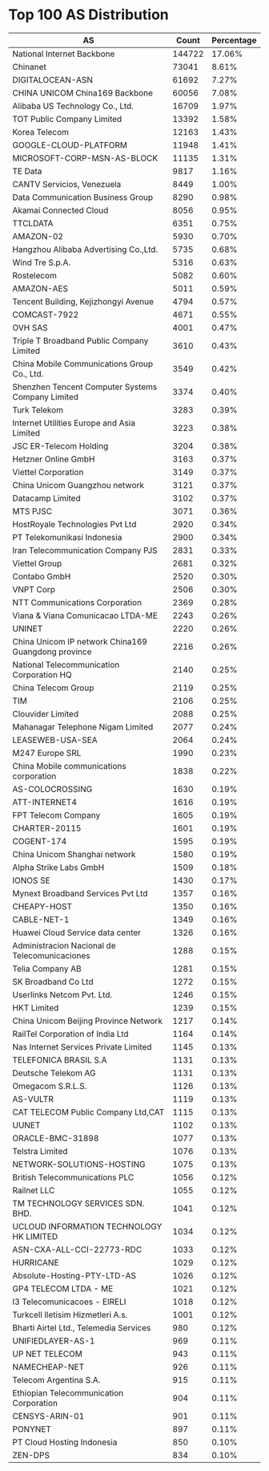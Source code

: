 # Top 100 AS Distribution
| AS | Count | Percentage |
|----|----|----|
| National Internet Backbone | 144722 | 17.06% |
| Chinanet | 73041 | 8.61% |
| DIGITALOCEAN-ASN | 61692 | 7.27% |
| CHINA UNICOM China169 Backbone | 60056 | 7.08% |
| Alibaba US Technology Co., Ltd. | 16709 | 1.97% |
| TOT Public Company Limited | 13392 | 1.58% |
| Korea Telecom | 12163 | 1.43% |
| GOOGLE-CLOUD-PLATFORM | 11948 | 1.41% |
| MICROSOFT-CORP-MSN-AS-BLOCK | 11135 | 1.31% |
| TE Data | 9817 | 1.16% |
| CANTV Servicios, Venezuela | 8449 | 1.00% |
| Data Communication Business Group | 8290 | 0.98% |
| Akamai Connected Cloud | 8056 | 0.95% |
| TTCLDATA | 6351 | 0.75% |
| AMAZON-02 | 5930 | 0.70% |
| Hangzhou Alibaba Advertising Co.,Ltd. | 5735 | 0.68% |
| Wind Tre S.p.A. | 5316 | 0.63% |
| Rostelecom | 5082 | 0.60% |
| AMAZON-AES | 5011 | 0.59% |
| Tencent Building, Kejizhongyi Avenue | 4794 | 0.57% |
| COMCAST-7922 | 4671 | 0.55% |
| OVH SAS | 4001 | 0.47% |
| Triple T Broadband Public Company Limited | 3610 | 0.43% |
| China Mobile Communications Group Co., Ltd. | 3549 | 0.42% |
| Shenzhen Tencent Computer Systems Company Limited | 3374 | 0.40% |
| Turk Telekom | 3283 | 0.39% |
| Internet Utilities Europe and Asia Limited | 3223 | 0.38% |
| JSC ER-Telecom Holding | 3204 | 0.38% |
| Hetzner Online GmbH | 3163 | 0.37% |
| Viettel Corporation | 3149 | 0.37% |
| China Unicom Guangzhou network | 3121 | 0.37% |
| Datacamp Limited | 3102 | 0.37% |
| MTS PJSC | 3071 | 0.36% |
| HostRoyale Technologies Pvt Ltd | 2920 | 0.34% |
| PT Telekomunikasi Indonesia | 2900 | 0.34% |
| Iran Telecommunication Company PJS | 2831 | 0.33% |
| Viettel Group | 2681 | 0.32% |
| Contabo GmbH | 2520 | 0.30% |
| VNPT Corp | 2506 | 0.30% |
| NTT Communications Corporation | 2369 | 0.28% |
| Viana & Viana Comunicacao LTDA-ME | 2243 | 0.26% |
| UNINET | 2220 | 0.26% |
| China Unicom IP network China169 Guangdong province | 2216 | 0.26% |
| National Telecommunication Corporation HQ | 2140 | 0.25% |
| China Telecom Group | 2119 | 0.25% |
| TIM | 2106 | 0.25% |
| Clouvider Limited | 2088 | 0.25% |
| Mahanagar Telephone Nigam Limited | 2077 | 0.24% |
| LEASEWEB-USA-SEA | 2064 | 0.24% |
| M247 Europe SRL | 1990 | 0.23% |
| China Mobile communications corporation | 1838 | 0.22% |
| AS-COLOCROSSING | 1630 | 0.19% |
| ATT-INTERNET4 | 1616 | 0.19% |
| FPT Telecom Company | 1605 | 0.19% |
| CHARTER-20115 | 1601 | 0.19% |
| COGENT-174 | 1595 | 0.19% |
| China Unicom Shanghai network | 1580 | 0.19% |
| Alpha Strike Labs GmbH | 1509 | 0.18% |
| IONOS SE | 1430 | 0.17% |
| Mynext Broadband Services Pvt Ltd | 1357 | 0.16% |
| CHEAPY-HOST | 1350 | 0.16% |
| CABLE-NET-1 | 1349 | 0.16% |
| Huawei Cloud Service data center | 1326 | 0.16% |
| Administracion Nacional de Telecomunicaciones | 1288 | 0.15% |
| Telia Company AB | 1281 | 0.15% |
| SK Broadband Co Ltd | 1272 | 0.15% |
| Userlinks Netcom Pvt. Ltd. | 1246 | 0.15% |
| HKT Limited | 1239 | 0.15% |
| China Unicom Beijing Province Network | 1217 | 0.14% |
| RailTel Corporation of India Ltd | 1164 | 0.14% |
| Nas Internet Services Private Limited | 1145 | 0.13% |
| TELEFONICA BRASIL S.A | 1131 | 0.13% |
| Deutsche Telekom AG | 1131 | 0.13% |
| Omegacom S.R.L.S. | 1126 | 0.13% |
| AS-VULTR | 1119 | 0.13% |
| CAT TELECOM Public Company Ltd,CAT | 1115 | 0.13% |
| UUNET | 1102 | 0.13% |
| ORACLE-BMC-31898 | 1077 | 0.13% |
| Telstra Limited | 1076 | 0.13% |
| NETWORK-SOLUTIONS-HOSTING | 1075 | 0.13% |
| British Telecommunications PLC | 1056 | 0.12% |
| Railnet LLC | 1055 | 0.12% |
| TM TECHNOLOGY SERVICES SDN. BHD. | 1041 | 0.12% |
| UCLOUD INFORMATION TECHNOLOGY HK LIMITED | 1034 | 0.12% |
| ASN-CXA-ALL-CCI-22773-RDC | 1033 | 0.12% |
| HURRICANE | 1029 | 0.12% |
| Absolute-Hosting-PTY-LTD-AS | 1026 | 0.12% |
| GP4 TELECOM LTDA - ME | 1021 | 0.12% |
| I3 Telecomunicacoes - EIRELI | 1018 | 0.12% |
| Turkcell Iletisim Hizmetleri A.s. | 1001 | 0.12% |
| Bharti Airtel Ltd., Telemedia Services | 980 | 0.12% |
| UNIFIEDLAYER-AS-1 | 969 | 0.11% |
| UP NET TELECOM | 943 | 0.11% |
| NAMECHEAP-NET | 926 | 0.11% |
| Telecom Argentina S.A. | 915 | 0.11% |
| Ethiopian Telecommunication Corporation | 904 | 0.11% |
| CENSYS-ARIN-01 | 901 | 0.11% |
| PONYNET | 897 | 0.11% |
| PT Cloud Hosting Indonesia | 850 | 0.10% |
| ZEN-DPS | 834 | 0.10% |
